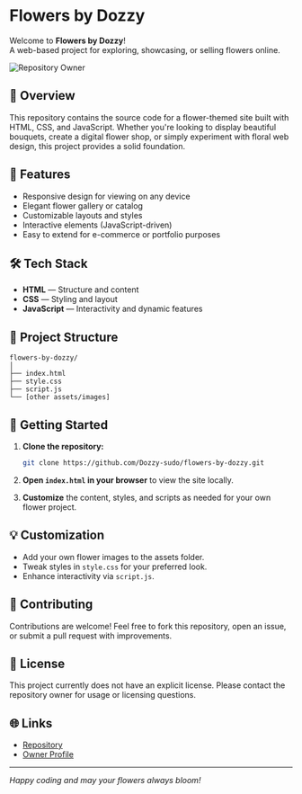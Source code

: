 # Flowers by Dozzy

Welcome to **Flowers by Dozzy**!  
A web-based project for exploring, showcasing, or selling flowers online.

![Repository Owner](https://avatars.githubusercontent.com/u/185097933?v=4)

## 🚀 Overview

This repository contains the source code for a flower-themed site built with HTML, CSS, and JavaScript. Whether you're looking to display beautiful bouquets, create a digital flower shop, or simply experiment with floral web design, this project provides a solid foundation.

## 🌸 Features

- Responsive design for viewing on any device
- Elegant flower gallery or catalog
- Customizable layouts and styles
- Interactive elements (JavaScript-driven)
- Easy to extend for e-commerce or portfolio purposes

## 🛠️ Tech Stack

- **HTML** — Structure and content
- **CSS** — Styling and layout
- **JavaScript** — Interactivity and dynamic features

## 📁 Project Structure

```
flowers-by-dozzy/
│
├── index.html
├── style.css
├── script.js
└── [other assets/images]
```

## 🏁 Getting Started

1. **Clone the repository:**
   ```bash
   git clone https://github.com/Dozzy-sudo/flowers-by-dozzy.git
   ```
2. **Open `index.html` in your browser** to view the site locally.

3. **Customize** the content, styles, and scripts as needed for your own flower project.

## 💡 Customization

- Add your own flower images to the assets folder.
- Tweak styles in `style.css` for your preferred look.
- Enhance interactivity via `script.js`.

## 🤝 Contributing

Contributions are welcome! Feel free to fork this repository, open an issue, or submit a pull request with improvements.

## 📄 License

This project currently does not have an explicit license. Please contact the repository owner for usage or licensing questions.

## 🌐 Links

- [Repository](https://github.com/Dozzy-sudo/flowers-by-dozzy)
- [Owner Profile](https://github.com/Dozzy-sudo)

---

*Happy coding and may your flowers always bloom!*
